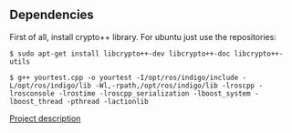 ## Dependencies
First of all, install crypto++ library. For ubuntu just use the repositories:

    $ sudo apt-get install libcrypto++-dev libcrypto++-doc libcrypto++-utils

    $ g++ yourtest.cpp -o yourtest -I/opt/ros/indigo/include -L/opt/ros/indigo/lib -Wl,-rpath,/opt/ros/indigo/lib -lroscpp -lrosconsole -lrostime -lroscpp_serialization -lboost_system -lboost_thread -pthread -lactionlib


[Project description](https://github.com/Ram2301/kvant/blob/second_iteration/Description_SCWQKD-Robots.pdf)

